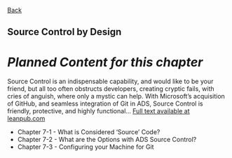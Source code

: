 [Back](../readme.md)

## Source Control by Design

# ***Planned Content for this chapter***

Source Control is an indispensable capability, and would like to be your friend, but all too often obstructs developers, creating cryptic fails, with cries of anguish, where only a mystic can help. With Microsoft’s acquisition of GitHub, and seamless integration of Git in ADS, Source Control is friendly, protective, and highly functional… [Full text available at leanpub.com](https://leanpub.com/hands-on-ads)

- Chapter 7-1 - What is Considered ‘Source’ Code?
- Chapter 7-2 - What are the Options with ADS Source Control?
- Chapter 7-3 - Configuring your Machine for Git